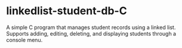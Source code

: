 # linkedlist-student-db-C
A simple C program that manages student records using a linked list. Supports adding, editing, deleting, and displaying students through a console menu.
